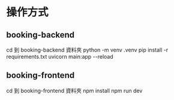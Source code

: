 # 操作方式
## booking-backend
cd 到 booking-backend 資料夾
python -m venv .venv
pip install -r requirements.txt
uvicorn main:app --reload

## booking-frontend
cd 到 booking-frontend 資料夾
npm install
npm run dev